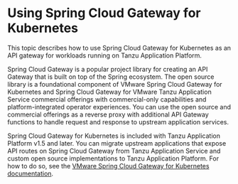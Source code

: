 # Using Spring Cloud Gateway for Kubernetes

This topic describes how to use Spring Cloud Gateway for Kubernetes as an API gateway for
workloads running on Tanzu Application Platform.

Spring Cloud Gateway is a popular project library for creating an API Gateway that is built on top of
the Spring ecosystem.
The open source library is a foundational component of VMware Spring Cloud Gateway for Kubernetes and
Spring Cloud Gateway for VMware Tanzu Application Service commercial offerings
with commercial-only capabilities and platform-integrated operator experiences.
You can use the open source and commercial offerings as a reverse proxy with additional API Gateway
functions to handle request and response to upstream application services.

Spring Cloud Gateway for Kubernetes is included with Tanzu Application Platform v1.5 and later.
You can migrate upstream applications that expose API routes on Spring Cloud Gateway
from Tanzu Application Service and custom open source implementations to Tanzu Application Platform.
For how to do so, see the
[VMware Spring Cloud Gateway for Kubernetes documentation](https://docs.vmware.com/en/VMware-Spring-Cloud-Gateway-for-Kubernetes/2.0/scg-k8s/GUID-guides-tap.html).
